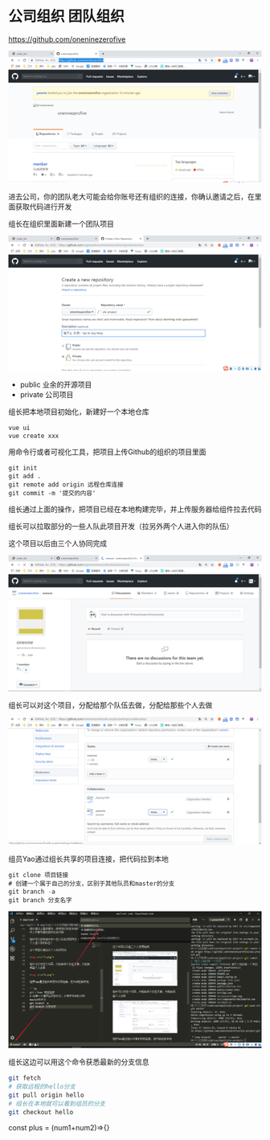 # 公司组织 团队组织

https://github.com/oneninezerofive

<img src="1.png">

进去公司，你的团队老大可能会给你账号还有组织的连接，你确认邀请之后，在里面获取代码进行开发

组长在组织里面新建一个团队项目

<img src="2.png">

- public 业余的开源项目
- private 公司项目

组长把本地项目初始化，新建好一个本地仓库
```
vue ui
vue create xxx
```

用命令行或者可视化工具，把项目上传Github的组织的项目里面

```
git init
git add .
git remote add origin 远程仓库连接
git commit -m '提交的内容'
```

组长通过上面的操作，把项目已经在本地构建完毕，并上传服务器给组件拉去代码

组长可以拉取部分的一些人队此项目开发（拉另外两个人进入你的队伍）

这个项目以后由三个人协同完成

<img src="3.png">

组长可以对这个项目，分配给那个队伍去做，分配给那些个人去做

<img src="4.png">

组员Yao通过组长共享的项目连接，把代码拉到本地

```js
git clone 项目链接
# 创建一个属于自己的分支，区别于其他队员和master的分支
git branch -a
git branch 分支名字
```

<img src="5.png">

组长这边可以用这个命令获悉最新的分支信息

```bash
git fetch
# 获取远程的hello分支
git pull origin hello
# 组长在本地就可以看到组员的分支
git checkout hello
```

const plus = (num1+num2)=>{}

